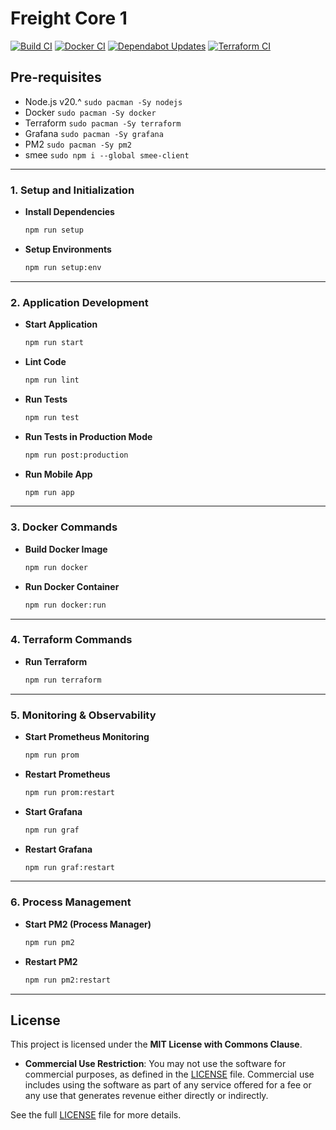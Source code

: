 # Freight Core 1
[![Build CI](https://github.com/mrepol742/core1/actions/workflows/build.yml/badge.svg)](https://github.com/mrepol742/core1/actions/workflows/build.yml)
[![Docker CI](https://github.com/freight-capstone/core1/actions/workflows/docker.yml/badge.svg)](https://github.com/freight-capstone/core1/actions/workflows/docker.yml)
[![Dependabot Updates](https://github.com/freight-capstone/core1/actions/workflows/dependabot/dependabot-updates/badge.svg)](https://github.com/freight-capstone/core1/actions/workflows/dependabot/dependabot-updates)
[![Terraform CI](https://github.com/freight-capstone/core1/actions/workflows/terraform.yml/badge.svg)](https://github.com/freight-capstone/core1/actions/workflows/terraform.yml)

## Pre-requisites
- Node.js v20.^ `sudo pacman -Sy nodejs`
- Docker `sudo pacman -Sy docker`
- Terraform `sudo pacman -Sy terraform`
- Grafana `sudo pacman -Sy grafana`
- PM2 `sudo pacman -Sy pm2`
- smee `sudo npm i --global smee-client`

---

### **1. Setup and Initialization**

- **Install Dependencies**  
  ```sh
  npm run setup
  ```

- **Setup Environments**  
  ```sh
  npm run setup:env
  ```

---

### **2. Application Development**

- **Start Application**  
  ```sh
  npm run start
  ```

- **Lint Code**  
  ```sh
  npm run lint
  ```

- **Run Tests**  
  ```sh
  npm run test
  ```

- **Run Tests in Production Mode**  
  ```sh
  npm run post:production
  ```

- **Run Mobile App**  
  ```sh
  npm run app
  ```

---

### **3. Docker Commands**

- **Build Docker Image**  
  ```sh
  npm run docker
  ```

- **Run Docker Container**  
  ```sh
  npm run docker:run
  ```

---

### **4. Terraform Commands**

- **Run Terraform**  
  ```sh
  npm run terraform
  ```

---

### **5. Monitoring & Observability**

- **Start Prometheus Monitoring**  
  ```sh
  npm run prom
  ```

- **Restart Prometheus**  
  ```sh
  npm run prom:restart
  ```

- **Start Grafana**  
  ```sh
  npm run graf
  ```

- **Restart Grafana**  
  ```sh
  npm run graf:restart
  ```

---

### **6. Process Management**

- **Start PM2 (Process Manager)**  
  ```sh
  npm run pm2
  ```

- **Restart PM2**  
  ```sh
  npm run pm2:restart
  ```

---

## License

This project is licensed under the **MIT License with Commons Clause**.

- **Commercial Use Restriction**: You may not use the software for commercial purposes, as defined in the [LICENSE](LICENSE) file. Commercial use includes using the software as part of any service offered for a fee or any use that generates revenue either directly or indirectly.

See the full [LICENSE](LICENSE) file for more details.
